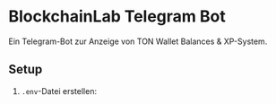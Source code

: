 # BlockchainLab Telegram Bot

Ein Telegram-Bot zur Anzeige von TON Wallet Balances & XP-System.

## Setup

1. `.env`-Datei erstellen:
